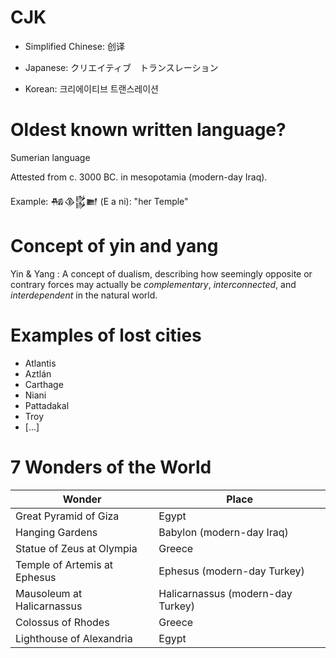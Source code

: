 # CJK

- Simplified Chinese: 创译

- Japanese: クリエイティブ　トランスレーション

- Korean: 크리에이티브 트랜스레이션

# Oldest known written language?
Sumerian language

Attested from c. 3000 BC. in mesopotamia (modern-day Iraq).

Example: 𒄀𒆠𒌵𒆤  (E a ni): "her Temple"

# Concept of **yin** and **yang**

Yin & Yang
: A concept of dualism, describing how seemingly opposite or contrary
forces may actually be _complementary_, _interconnected_, and
_interdependent_ in the natural world.

# Examples of lost cities

- Atlantis
- Aztlán
- Carthage
- Niani
- Pattadakal
- Troy
- [...]

# 7 Wonders of the World

| **Wonder**                   | **Place**                         |
| ---------------------------- | --------------------------------- |
| Great Pyramid of Giza        | Egypt                             |
| Hanging Gardens              | Babylon (modern-day Iraq)         |
| Statue of Zeus at Olympia    | Greece                            |
| Temple of Artemis at Ephesus | Ephesus (modern-day Turkey)       |
| Mausoleum at Halicarnassus   | Halicarnassus (modern-day Turkey) |
| Colossus of Rhodes           | Greece                            |
| Lighthouse of Alexandria     | Egypt                             |
